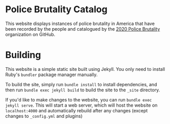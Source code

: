 # Police Brutality Catalog

This website displays instances of police brutality in America that have been
recorded by the people and catalogued by the [2020 Police
Brutality](https://github.com/2020PB/police-brutality/) organization on GitHub.


# Building

This website is a simple static site built using Jekyll. You only need to
install Ruby's `bundler` package manager manually.

To build the site, simply run `bundle install` to install dependencies, and
then run `bundle exec jekyll build` to build the site to the `_site` directory.

If you'd like to make changes to the website, you can run `bundle exec jekyll
serve`. This will start a web server, which will host the website on
`localhost:4000` and automatically rebuild after any changes (except changes to
`_config.yml` and plugins)

